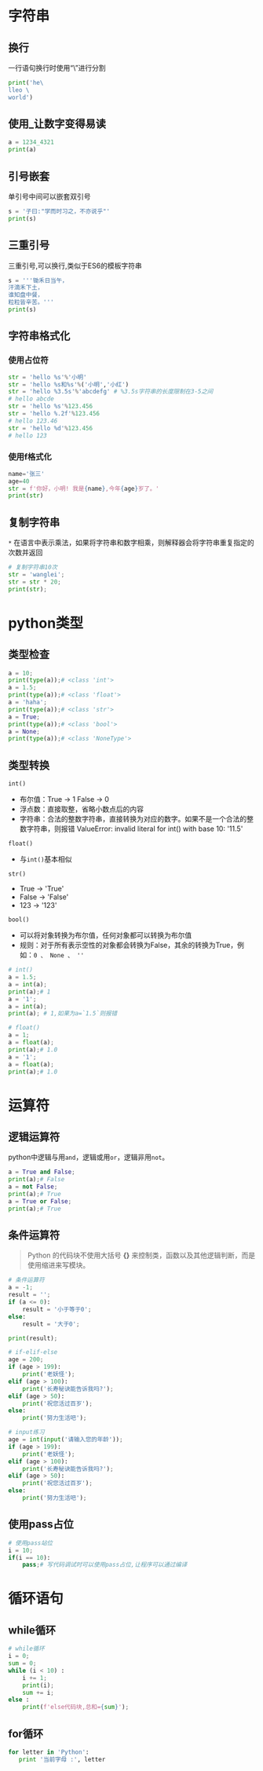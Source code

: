 # 字符串

## 换行

一行语句换行时使用“\”进行分割

```python
print('he\
lleo \
world')
```

## 使用_让数字变得易读

```python
a = 1234_4321
print(a)
```

## 引号嵌套

单引号中间可以嵌套双引号

```python
s = '子曰:"学而时习之，不亦说乎"'
print(s)
```

## 三重引号

三重引号,可以换行,类似于ES6的模板字符串

```python
s = '''锄禾日当午，
汗滴禾下土，
谁知盘中餐，
粒粒皆辛苦。'''
print(s)
```

## 字符串格式化

### 使用占位符

```python
str = 'hello %s'%'小明'
str = 'hello %s和%s'%('小明','小红')
str = 'hello %3.5s'%'abcdefg' # %3.5s字符串的长度限制在3-5之间
# hello abcde
str = 'hello %s'%123.456
str = 'hello %.2f'%123.456
# hello 123.46
str = 'hello %d'%123.456
# hello 123
```

### 使用f格式化

```python
name='张三'
age=40
str = f'你好，小明! 我是{name},今年{age}岁了。'
print(str)
```

## 复制字符串

`*`  在语言中表示乘法，如果将字符串和数字相乘，则解释器会将字符串重复指定的次数并返回

```python
# 复制字符串10次
str = 'wanglei';
str = str * 20;
print(str);
```

# python类型

## 类型检查

```python
a = 10;
print(type(a));# <class 'int'>
a = 1.5; 
print(type(a));# <class 'float'>
a = 'haha';
print(type(a));# <class 'str'>
a = True;
print(type(a));# <class 'bool'>
a = None;
print(type(a));# <class 'NoneType'>
```

## 类型转换

`int()`

* 布尔值：True -> 1   False -> 0
* 浮点数：直接取整，省略小数点后的内容
* 字符串：合法的整数字符串，直接转换为对应的数字。如果不是一个合法的整数字符串，则报错 ValueError: invalid literal for int() with base 10: '11.5'

`float()`

* 与`int()`基本相似

`str()`

* True -> 'True'
* False -> 'False'
* 123 -> '123'

`bool()`

* 可以将对象转换为布尔值，任何对象都可以转换为布尔值
* 规则：对于所有表示空性的对象都会转换为False，其余的转换为True，例如：`0 、 None 、 ''`

```python
# int()
a = 1.5;
a = int(a);
print(a);# 1
a = '1';
a = int(a);
print(a); # 1,如果为a=`1.5`则报错

# float()
a = 1;
a = float(a);
print(a);# 1.0
a = '1';
a = float(a);
print(a);# 1.0
```

# 运算符

## 逻辑运算符

python中逻辑与用`and`，逻辑或用`or`，逻辑非用`not`。

```python
a = True and False;
print(a);# False
a = not False;
print(a);# True
a = True or False;
print(a);# True
```

## 条件运算符

> Python 的代码块不使用大括号 **{}** 来控制类，函数以及其他逻辑判断，而是使用缩进来写模块。

```python
# 条件运算符
a = -1;
result = '';
if (a <= 0):
    result = '小于等于0';
else:
    result = '大于0';

print(result);

# if-elif-else
age = 200;
if (age > 199):
    print('老妖怪');
elif (age > 100):
    print('长寿秘诀能告诉我吗?');
elif (age > 50):
    print('祝您活过百岁');
else:
    print('努力生活吧');

# input练习
age = int(input('请输入您的年龄'));
if (age > 199):
    print('老妖怪');
elif (age > 100):
    print('长寿秘诀能告诉我吗?');
elif (age > 50):
    print('祝您活过百岁');
else:
    print('努力生活吧');
```

## 使用pass占位

```python
# 使用pass站位
i = 10;
if(i == 10):
    pass;# 写代码调试时可以使用pass占位,让程序可以通过编译
```

# 循环语句

## while循环

```python
# while循环
i = 0;
sum = 0;
while (i < 10) :
    i += 1;
    print(i);
    sum += i;
else :
    print(f'else代码块,总和={sum}');
```

## for循环

```python
for letter in 'Python':     
   print '当前字母 :', letter
```
